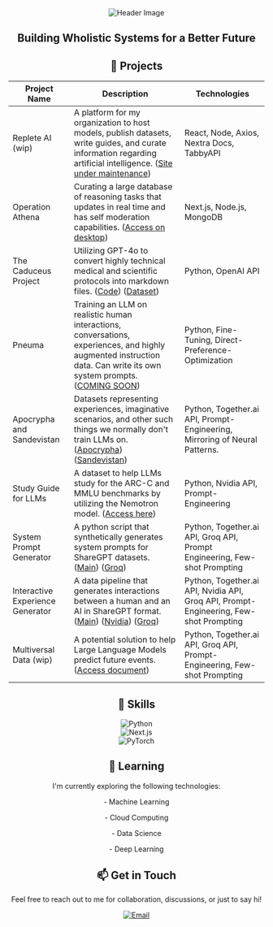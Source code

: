<div align="center">
  <img src="https://github.com/Kquant03/Kquant03/assets/155934148/9d5ebea6-5dc7-48d1-a50c-a1310f37b379" alt="Header Image">

  <h2>Building Wholistic Systems for a Better Future</h2>

  <h2>🚀 Projects</h2>
  
| Project Name | Description | Technologies |
|--------------|-------------|--------------|
| Replete AI (wip) | A platform for my organization to host models, publish datasets, write guides, and curate information regarding artificial intelligence. ([Site under maintenance](https://repleteai.com/)) | React, Node, Axios, Nextra Docs, TabbyAPI |
| Operation Athena | Curating a large database of reasoning tasks that updates in real time and has self moderation capabilities. ([Access on desktop](https://operation-athena.repleteai.com/)) | Next.js, Node.js, MongoDB |
| The Caduceus Project | Utilizing GPT-4o to convert highly technical medical and scientific protocols into markdown files. ([Code](https://github.com/Kquant03/caduceus)) ([Dataset](https://huggingface.co/datasets/Kquant03/Caduceus-Dataset)) | Python, OpenAI API |
| Pneuma | Training an LLM on realistic human interactions, conversations, experiences, and highly augmented instruction data. Can write its own system prompts. ([COMING SOON](https://huggingface.co/Replete-AI/L3-Pneuma-8B)) | Python, Fine-Tuning, Direct-Preference-Optimization |
| Apocrypha and Sandevistan | Datasets representing experiences, imaginative scenarios, and other such things we normally don't train LLMs on. ([Apocrypha](https://huggingface.co/datasets/Replete-AI/Apocrypha)) ([Sandevistan](https://huggingface.co/datasets/Replete-AI/Sandevistan)) | Python, Together.ai API, Prompt-Engineering, Mirroring of Neural Patterns. |
| Study Guide for LLMs | A dataset to help LLMs study for the ARC-C and MMLU benchmarks by utilizing the Nemotron model. ([Access here](https://huggingface.co/datasets/Kquant03/Nemotron-Study-Guide)) | Python, Nvidia API, Prompt-Engineering |
| System Prompt Generator | A python script that synthetically generates system prompts for ShareGPT datasets. ([Main](https://github.com/Replete-AI/System-Prompt-Generator)) ([Groq](https://github.com/Replete-AI/System-Prompt-Generator/tree/groq)) | Python, Together.ai API, Groq API, Prompt Engineering, Few-shot Prompting |
| Interactive Experience Generator | A data pipeline that generates interactions between a human and an AI in ShareGPT format. ([Main](https://github.com/Replete-AI/Interactive-Experience-Generator)) ([Nvidia](https://github.com/Replete-AI/Interactive-Experience-Generator/tree/nvidia)) ([Groq](https://github.com/Replete-AI/Interactive-Experience-Generator/tree/groq)) | Python, Together.ai API, Nvidia API, Groq API, Prompt-Engineering, Few-shot Prompting |
| Multiversal Data (wip) | A potential solution to help Large Language Models predict future events. ([Access document](https://docs.google.com/document/d/15i8nZSVJju73kHg7vkRbAw6LOknt9ORoqzdOrZu6UX4/edit?usp=sharing)) | Python, Together.ai API, Groq API, Prompt-Engineering, Few-shot Prompting |
  
  <h2>💼 Skills</h2>

<p>
  <img src="https://img.shields.io/badge/Python-3776AB?style=flat-square&logo=python&logoColor=white" alt="Python"><br>
  <img src="https://img.shields.io/badge/Next.js-000000?style=flat-square&logo=next.js&logoColor=white" alt="Next.js"><br>
  <img src="https://img.shields.io/badge/PyTorch-EE4C2C?style=flat-square&logo=pytorch&logoColor=white" alt="PyTorch">
</p>
  
  <h2>🌱 Learning</h2>
  
  <p>I'm currently exploring the following technologies:</p>
  
   <p>- Machine Learning</p>
   <p>- Cloud Computing</p>
   <p>- Data Science</p>
   <p>- Deep Learning</p>
  
  <h2>📫 Get in Touch</h2>
  
  <p>Feel free to reach out to me for collaboration, discussions, or just to say hi!</p>
  
  <a href="mailto:kquant@repleteai.com">
    <img src="https://img.shields.io/badge/Email-D14836?style=flat-square&logo=gmail&logoColor=white" alt="Email">
  </a>
</div>
